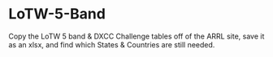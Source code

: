 # LoTW-5-Band
Copy the LoTW 5 band & DXCC Challenge tables off of the ARRL site, save it as an xlsx, and find which States & Countries are still needed.
